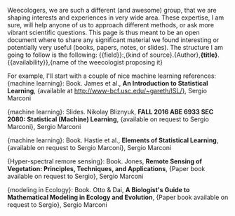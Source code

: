 Weecologers,
we are such a different (and awesome) group, that we are shaping interests and experiences in very wide area. These expertise, I am sure, will help anyone of us to approach different methods, or ask more vibrant scientific questions. This page is thus meant to be an open document where to share any significant material we found interesting or potentially very useful (books, papers, notes, or slides).
The structure I am going to follow is the following:
{{field}}:,{kind of source}.{Author},**{title}**.{{availability}},{name of the weecologist proposing it}

For example, I'll start with a couple of nice machine learning references:
{machine learning}: Book. James et al., **An Introduction to Statistical Learning**, {available at http://www-bcf.usc.edu/~gareth/ISL/}, Sergio Marconi

{machine learning}: Slides. Nikolay Bliznyuk, **FALL 2016 ABE 6933 SEC 2080: Statistical (Machine) Learning**, {available on request to Sergio Marconi}, Sergio Marconi

{machine learning}: Book. Hastie et al., **Elements of Statistical Learning**, {available on request to Sergio Marconi}, Sergio Marconi

{Hyper-spectral remore sensing}: Book. Jones, **Remote Sensing of Vegetation: Principles, Techniques, and Applications**,  {Paper book available on request to Sergio}, Sergio Marconi

{modeling in Ecology}: Book. Otto & Dai, **A Biologist's Guide to Mathematical Modeling in Ecology and Evolution**, {Paper book available on request to Sergio}, Sergio Marconi
